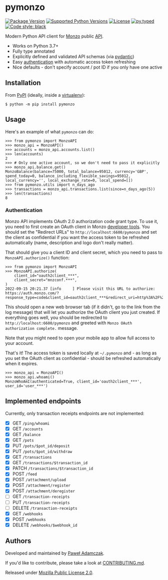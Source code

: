 # pymonzo
[![Package Version](https://img.shields.io/pypi/v/pymonzo)][pypi pymonzo]
[![Supported Python Versions](https://img.shields.io/pypi/pyversions/pymonzo)][pypi pymonzo]
[![License](https://img.shields.io/pypi/l/pymonzo)](./LICENSE)
[![py.typed](https://img.shields.io/badge/py-typed-green)][rickyroll]
[![Code style: black](https://img.shields.io/badge/code%20style-black-000000.svg)][black]

Modern Python API client for [Monzo][monzo] public [API][monzo docs].

- Works on Python 3.7+
- Fully type annotated
- Explicitly defined and validated API schemas (via [pydantic])
- Easy [authentication](#authentication) with automatic access token refreshing
- Nice defaults - don't specify account / pot ID if you only have one active

## Installation
From [PyPI][pypi] (ideally, inside a [virtualenv]):

```console
$ python -m pip install pymonzo
```

## Usage
Here's an example of what `pymonzo` can do:

```pycon
>>> from pymonzo import MonzoAPI
>>> monzo_api = MonzoAPI()
>>> accounts = monzo_api.accounts.list()
>>> len(accounts)
2
>>> # Only one active account, so we don't need to pass it explicitly
>>> monzo_api.balance.get()
MonzoBalance(balance=75000, total_balance=95012, currency='GBP', spend_today=0, balance_including_flexible_savings=95012, local_currency='', local_exchange_rate=0, local_spend=[])
>>> from pymonzo.utils import n_days_ago
>>> transactions = monzo_api.transactions.list(since=n_days_ago(5))
>>> len(transactions)
8
```

### Authentication
Monzo API implements OAuth 2.0 authorization code grant type. To use it, you need
to first create an OAuth client in Monzo [developer tools][monzo developer tools].
You should set the "Redirect URLs" to `http://localhost:6600/pymonzo` and set the
client as confidential if you want the access token to be refreshed automatically
(name, description and logo don't really matter).

That should give you a client ID and client secret, which you need to pass to
`MonzoAPI.authorize()` function:

```pycon
>>> from pymonzo import MonzoAPI
>>> MonzoAPI.authorize(
    client_id="oauth2client_***",
    client_secret="mnzconf.***",
)
2022-09-15 20:21.37 [info     ] Please visit this URL to authorize: https://auth.monzo.com/?response_type=code&client_id=oauth2client_***&redirect_uri=http%3A%2F%2Flocalhost%3A6600%2Fpymonzo&state=PY5VAKZwwrdOz8qyzzEojb90vFp78S
```

This should open a new web browser tab (if it didn't, go to the link from the
log message) that will let you authorize the OAuth client you just created. If
everything goes well, you should be redirected to `http://localhost:6600/pymonzo`
and greeted with `Monzo OAuth authorization complete.` message.

Note that you might need to open your mobile app to allow full access to your account.

That's it! The access token is saved locally at `~/.pymonzo` and - as long as you set
the OAuth client as confidential - should be refreshed automatically when it expires.

```pycon
>>> monzo_api = MonzoAPI()
>>> monzo_api.whoami()
MonzoWhoAmI(authenticated=True, client_id='oauth2client_***', user_id='user_***')
```

## Implemented endpoints
Currently, only transaction receipts endpoints are not implemented:

- [x] GET `/ping/whoami`
- [x] GET `/accounts`
- [x] GET `/balance`
- [x] GET `/pots`
- [x] PUT `/pots/$pot_id/deposit`
- [x] PUT `/pots/$pot_id/withdraw`
- [x] GET `/transactions`
- [x] GET `/transactions/$transaction_id`
- [x] PATCH `/transactions/$transaction_id`
- [x] POST `/feed`
- [x] POST `/attachment/upload`
- [x] POST `/attachment/register`
- [x] POST `/attachment/deregister`
- [ ] GET `/transaction-receipts`
- [ ] PUT `/transaction-receipts`
- [ ] DELETE `/transaction-receipts`
- [x] GET `/webhooks`
- [x] POST `/webhooks`
- [x] DELETE `/webhooks/$webhook_id`

## Authors
Developed and maintained by [Paweł Adamczak][pawelad].

If you'd like to contribute, please take a look at [CONTRIBUTING.md](CONTRIBUTING.md).

Released under [Mozilla Public License 2.0](./LICENSE).


[black]: https://github.com/psf/black
[github pymonzo]: https://github.com/pawelad/pymonzo
[monzo]: https://monzo.com/
[monzo developer tools]: https://developers.monzo.com/
[monzo docs]: https://docs.monzo.com/
[pawelad]: https://pawelad.me/
[pydantic]: https://github.com/pydantic/pydantic
[pypi]: https://pypi.org/
[pypi pymonzo]: https://pypi.org/project/pymonzo/
[rickyroll]: https://www.youtube.com/watch?v=I6OXjnBIW-4&t=15s
[virtualenv]: https://packaging.python.org/en/latest/guides/installing-using-pip-and-virtual-environments/
